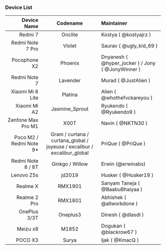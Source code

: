 ### Device List ###
Device Name | Codename | Maintainer
-----------------------:|:------------------------------------------------------------------------:|:-------------------------------------------------
Redmi 7                 | Onclite                                                                  | Kostya ( @kostyajrz )
Redmi Note 7 Pro        | Violet                                                                   | Saurav ( @ugly_kid_69 )
Pocophone X2            | Phoenix                                                                  | Dnyanesh ( @hyper_jocker ) / Jony ( @JonyWinner )
Redmi Note 7            | Lavender                                                                 | Murad ( @JustAlien )
Xiaomi Mi 8 Lite        | Platina                                                                  | Alien ( @whothefvckareyou )
Xiaomi Mi A2            | Jasmine_Sprout                                                           | Ryukendo ( @Ryukendo9 )
Zenfone Max Pro M1      | X00T                                                                     | Navin ( @NKTN30 )
Poco M2 / Redmi Note 9* | Gram / curtana / curtana_global / joyeuse / excalibur / excalibur_global | PriQue ( @PriQue )
Redmi Note 8 / 8T       | Ginkgo / Willow                                                          | Erwin (@erwinabs)
Lenovo Z5s              | jd2019                                                                   | Husker ( @Husker19 )
Realme X                | RMX1901                                                                  | Sanyam Taneja ( @BaabuBhaiyaa )
Realme 2 Pro            | RMX1801                                                                  | Abhishek ( @allworkdone )
OnePlus 3/3T            | Oneplus3                                                                 | Dinesh ( @dlasdl )
Meizu x8                | M1852                                                                    | Dogukan ( @blackrow67 )
POCO X3                 | Surya                                                                    | Ijak ( @KmacQ )
